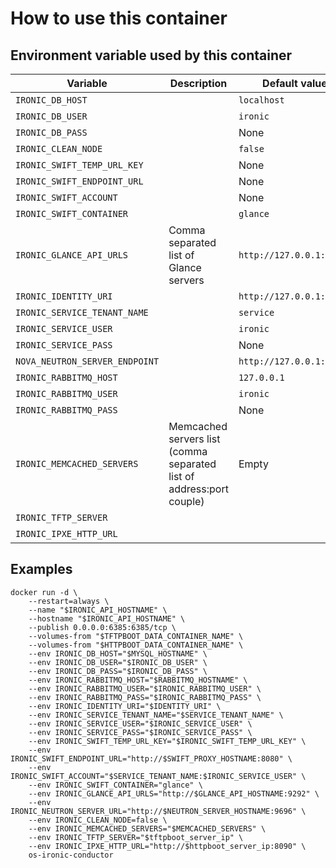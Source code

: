 # How to use this container

## Environment variable used by this container

 Variable | Description | Default value | Required
 --- |---| --- | ----
 `IRONIC_DB_HOST` | | `localhost` | N
 `IRONIC_DB_USER` | | `ironic` | N
 `IRONIC_DB_PASS` | | None | Y
 `IRONIC_CLEAN_NODE` | | `false` | N
 `IRONIC_SWIFT_TEMP_URL_KEY` | | None | Y
 `IRONIC_SWIFT_ENDPOINT_URL` | | None | Y
 `IRONIC_SWIFT_ACCOUNT` | | None | Y
 `IRONIC_SWIFT_CONTAINER` | | `glance` | N
 `IRONIC_GLANCE_API_URLS` | Comma separated list of Glance servers | `http://127.0.0.1:9292` | N
 `IRONIC_IDENTITY_URI` | | `http://127.0.0.1:35357` | N
 `IRONIC_SERVICE_TENANT_NAME` | | `service` | N
 `IRONIC_SERVICE_USER` | | `ironic` | N
 `IRONIC_SERVICE_PASS` | | None | Y
 `NOVA_NEUTRON_SERVER_ENDPOINT` | | `http://127.0.0.1:9696` | N
 `IRONIC_RABBITMQ_HOST` | | `127.0.0.1` | N
 `IRONIC_RABBITMQ_USER` | | `ironic` | N
 `IRONIC_RABBITMQ_PASS` | | None | Y
 `IRONIC_MEMCACHED_SERVERS` | Memcached servers list (comma separated list of address:port couple) | Empty | N
 `IRONIC_TFTP_SERVER` | | | N
 `IRONIC_IPXE_HTTP_URL` | | | N


## Examples

    docker run -d \
        --restart=always \
        --name "$IRONIC_API_HOSTNAME" \
        --hostname "$IRONIC_API_HOSTNAME" \
        --publish 0.0.0.0:6385:6385/tcp \
        --volumes-from "$TFTPBOOT_DATA_CONTAINER_NAME" \
        --volumes-from "$HTTPBOOT_DATA_CONTAINER_NAME" \
        --env IRONIC_DB_HOST="$MYSQL_HOSTNAME" \
        --env IRONIC_DB_USER="$IRONIC_DB_USER" \
        --env IRONIC_DB_PASS="$IRONIC_DB_PASS" \
        --env IRONIC_RABBITMQ_HOST="$RABBITMQ_HOSTNAME" \
        --env IRONIC_RABBITMQ_USER="$IRONIC_RABBITMQ_USER" \
        --env IRONIC_RABBITMQ_PASS="$IRONIC_RABBITMQ_PASS" \
        --env IRONIC_IDENTITY_URI="$IDENTITY_URI" \
        --env IRONIC_SERVICE_TENANT_NAME="$SERVICE_TENANT_NAME" \
        --env IRONIC_SERVICE_USER="$IRONIC_SERVICE_USER" \
        --env IRONIC_SERVICE_PASS="$IRONIC_SERVICE_PASS" \
        --env IRONIC_SWIFT_TEMP_URL_KEY="$IRONIC_SWIFT_TEMP_URL_KEY" \
        --env IRONIC_SWIFT_ENDPOINT_URL="http://$SWIFT_PROXY_HOSTNAME:8080" \
        --env IRONIC_SWIFT_ACCOUNT="$SERVICE_TENANT_NAME:$IRONIC_SERVICE_USER" \
        --env IRONIC_SWIFT_CONTAINER="glance" \
        --env IRONIC_GLANCE_API_URLS="http://$GLANCE_API_HOSTNAME:9292" \
        --env IRONIC_NEUTRON_SERVER_URL="http://$NEUTRON_SERVER_HOSTNAME:9696" \
        --env IRONIC_CLEAN_NODE=false \
        --env IRONIC_MEMCACHED_SERVERS="$MEMCACHED_SERVERS" \
        --env IRONIC_TFTP_SERVER="$tftpboot_server_ip" \
        --env IRONIC_IPXE_HTTP_URL="http://$httpboot_server_ip:8090" \
        os-ironic-conductor
